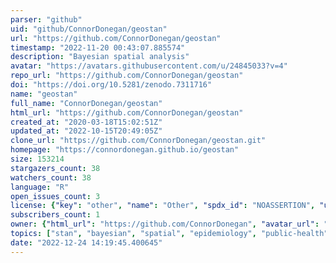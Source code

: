 ```yaml
---
parser: "github"
uid: "github/ConnorDonegan/geostan"
url: "https://github.com/ConnorDonegan/geostan"
timestamp: "2022-11-20 00:43:07.885574"
description: "Bayesian spatial analysis"
avatar: "https://avatars.githubusercontent.com/u/24845033?v=4"
repo_url: "https://github.com/ConnorDonegan/geostan"
doi: "https://doi.org/10.5281/zenodo.7311716"
name: "geostan"
full_name: "ConnorDonegan/geostan"
html_url: "https://github.com/ConnorDonegan/geostan"
created_at: "2020-03-18T15:02:51Z"
updated_at: "2022-10-15T20:49:05Z"
clone_url: "https://github.com/ConnorDonegan/geostan.git"
homepage: "https://connordonegan.github.io/geostan"
size: 153214
stargazers_count: 38
watchers_count: 38
language: "R"
open_issues_count: 3
license: {"key": "other", "name": "Other", "spdx_id": "NOASSERTION", "url": null, "node_id": "MDc6TGljZW5zZTA="}
subscribers_count: 1
owner: {"html_url": "https://github.com/ConnorDonegan", "avatar_url": "https://avatars.githubusercontent.com/u/24845033?v=4", "login": "ConnorDonegan", "type": "User"}
topics: ["stan", "bayesian", "spatial", "epidemiology", "public-health", "r-package", "bayesian-inference", "rspatial", "r", "modeling", "rstats", "bayesian-statistics"]
date: "2022-12-24 14:19:45.400645"
---
```

